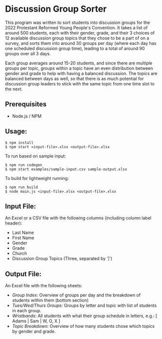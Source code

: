 # Discussion Group Sorter

This program was written to sort students into discussion groups for the 2022 Protestant Reformed Young People's Convention. It takes a list of around 500 students, each with their gender, grade, and their 3 choices of 12 available discussion group topics that they chose to be a part of on a survey, and sorts them into around 30 groups per day (where each day has one scheduled discussion group time), leading to a total of around 90 groups over all 3 days.

Each group averages around 15-20 students, and since there are multiple groups per topic, groups within a topic have an even distribution between gender and grade to help with having a balanced discussion. The topics are balanced between days as well, so that there is as much potential for discussion group leaders to stick with the same topic from one time slot to the next.

## Prerequisites

- Node.js / NPM

## Usage:

```
$ npm install
$ npm start <input-file>.xlsx <output-file>.xlsx
```

To run based on sample input:

```
$ npm run codegen
$ npm start examples/sample-input.csv sample-output.xlsx
```

To build for lightweight running:

```
$ npm run build
$ node main.js <input-file>.xlsx <output-file>.xlsx
```

## Input File:
An Excel or a CSV file with the following columns (including column label header):

- Last Name
- First Name
- Gender
- Grade
- Church
- Discussion Group Topics (Three, separated by '|')

## Output File:

An Excel file with the following sheets:

- *Group Index:* Overview of groups per day and the breakdown of students within them (bottom section)
- *Tues/Wed/Thurs Groups:* Groups by letter and topic with list of students in each group.
- *Wristbands:* All students with what their group schedule in letters, e.g.: [ Adams | Sam | W, O, X ]
- *Topic Breakdown:* Overview of how many students chose which topics by gender and grade.
